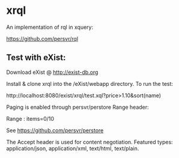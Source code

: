xrql
====

An implementation of rql in xquery:

https://github.com/persvr/rql

Test with eXist:
--------

Download eXist @ http://exist-db.org

Install & clone xrql into the /eXist/webapp directory. To run the test:

http://localhost:8080/exist/xrql/test.xql?price>1.10&sort(name)

Paging is enabled through persvr/perstore Range header:

Range : items=0/10

See https://github.com/persvr/perstore

The Accept header is used for content negotiation. Featured types: application/json, application/xml, text/html, text/plain.